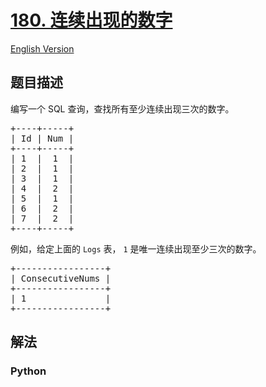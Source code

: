 # [180. 连续出现的数字](https://leetcode-cn.com/problems/consecutive-numbers)

[English Version](//leetcode/0100-0199/0180.Consecutive%20Numbers/README_EN.md)

## 题目描述

<!-- 这里写题目描述 -->

<p>编写一个 SQL 查询，查找所有至少连续出现三次的数字。</p>

<pre>+----+-----+
| Id | Num |
+----+-----+
| 1  |  1  |
| 2  |  1  |
| 3  |  1  |
| 4  |  2  |
| 5  |  1  |
| 6  |  2  |
| 7  |  2  |
+----+-----+
</pre>

<p>例如，给定上面的 <code>Logs</code> 表， <code>1</code> 是唯一连续出现至少三次的数字。</p>

<pre>+-----------------+
| ConsecutiveNums |
+-----------------+
| 1               |
+-----------------+
</pre>


## 解法

<!-- 这里可写通用的实现逻辑 -->

<!-- tabs:start -->

### **Python**

<!-- 这里可写当前语言的特殊实现逻辑 -->

```python

```

<!-- tabs:end -->
